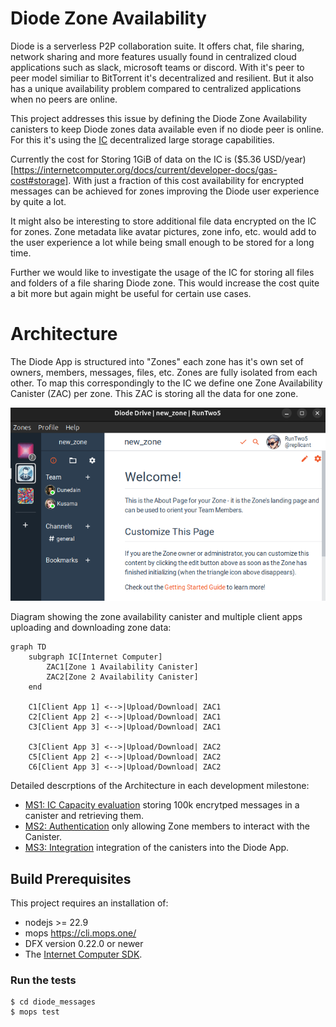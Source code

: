 # Diode Zone Availability

Diode is a serverless P2P collaboration suite. It offers chat, file sharing, network sharing and more features usually found in centralized cloud applications such as slack, microsoft teams or discord. With it's peer to peer model similiar to BitTorrent it's decentralized and resilient. But it also has a unique availability problem compared to centralized applications when no peers are online.

This project addresses this issue by defining the Diode Zone Availability canisters to keep Diode zones data available even if no diode peer is online. For this it's using the [IC](https://internetcomputer.org/) decentralized large storage capabilities.

Currently the cost for Storing 1GiB of data on the IC is ($5.36 USD/year)[https://internetcomputer.org/docs/current/developer-docs/gas-cost#storage]. With just a fraction of this cost availability for encrypted messages can be achieved for zones improving the Diode user experience by quite a lot.

It might also be interesting to store additional file data encrypted on the IC for zones. Zone metadata like avatar pictures, zone info, etc. would add to the user experience a lot while being small enough to be stored for a long time. 

Further we would like to investigate the usage of the IC for storing all files and folders of a file sharing Diode zone. This would increase the cost quite a bit more but again might be useful for certain use cases.

# Architecture

The Diode App is structured into "Zones" each zone has it's own set of owners, members, messages, files, etc. Zones are fully isolated from each other. To map this correspondingly to the IC we define one Zone Availability Canister (ZAC) per zone. This ZAC is storing all the data for one zone.

![Diode Zone Availability Architecture](docs/diode_drive.png)

Diagram showing the zone availability canister and multiple client apps uploading and downloading zone data:

```mermaid
graph TD
    subgraph IC[Internet Computer]
        ZAC1[Zone 1 Availability Canister]
        ZAC2[Zone 2 Availability Canister]
    end
    
    C1[Client App 1] <-->|Upload/Download| ZAC1
    C2[Client App 2] <-->|Upload/Download| ZAC1
    C3[Client App 3] <-->|Upload/Download| ZAC1

    C3[Client App 3] <-->|Upload/Download| ZAC2
    C5[Client App 2] <-->|Upload/Download| ZAC2
    C6[Client App 3] <-->|Upload/Download| ZAC2
```

Detailed descrptions of the Architecture in each development milestone:

- [MS1: IC Capacity evaluation](./ARCHITECTURE_MS1.md) storing 100k encrytped messages in a canister and retrieving them. 
- [MS2: Authentication](./ARCHITECTURE_MS2.md) only allowing Zone members to interact with the Canister.
- [MS3: Integration](./ARCHITECTURE_MS3.md) integration of the canisters into the Diode App.

## Build Prerequisites
This project requires an installation of:

- nodejs >= 22.9
- mops https://cli.mops.one/
- DFX version 0.22.0 or newer
- The [Internet Computer SDK](https://internetcomputer.org/docs/current/developer-docs/setup/install/).

### Run the tests

```shell
$ cd diode_messages
$ mops test
```
